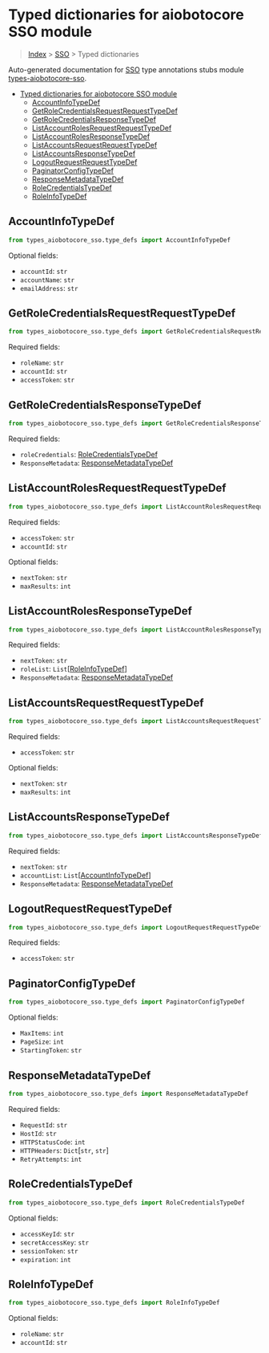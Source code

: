 <a id="typed-dictionaries-for-aiobotocore-sso-module"></a>

# Typed dictionaries for aiobotocore SSO module

> [Index](../README.md) > [SSO](./README.md) > Typed dictionaries

Auto-generated documentation for
[SSO](https://boto3.amazonaws.com/v1/documentation/api/latest/reference/services/sso.html#SSO)
type annotations stubs module
[types-aiobotocore-sso](https://pypi.org/project/types-aiobotocore-sso/).

- [Typed dictionaries for aiobotocore SSO module](#typed-dictionaries-for-aiobotocore-sso-module)
  - [AccountInfoTypeDef](#accountinfotypedef)
  - [GetRoleCredentialsRequestRequestTypeDef](#getrolecredentialsrequestrequesttypedef)
  - [GetRoleCredentialsResponseTypeDef](#getrolecredentialsresponsetypedef)
  - [ListAccountRolesRequestRequestTypeDef](#listaccountrolesrequestrequesttypedef)
  - [ListAccountRolesResponseTypeDef](#listaccountrolesresponsetypedef)
  - [ListAccountsRequestRequestTypeDef](#listaccountsrequestrequesttypedef)
  - [ListAccountsResponseTypeDef](#listaccountsresponsetypedef)
  - [LogoutRequestRequestTypeDef](#logoutrequestrequesttypedef)
  - [PaginatorConfigTypeDef](#paginatorconfigtypedef)
  - [ResponseMetadataTypeDef](#responsemetadatatypedef)
  - [RoleCredentialsTypeDef](#rolecredentialstypedef)
  - [RoleInfoTypeDef](#roleinfotypedef)

<a id="accountinfotypedef"></a>

## AccountInfoTypeDef

```python
from types_aiobotocore_sso.type_defs import AccountInfoTypeDef
```

Optional fields:

- `accountId`: `str`
- `accountName`: `str`
- `emailAddress`: `str`

<a id="getrolecredentialsrequestrequesttypedef"></a>

## GetRoleCredentialsRequestRequestTypeDef

```python
from types_aiobotocore_sso.type_defs import GetRoleCredentialsRequestRequestTypeDef
```

Required fields:

- `roleName`: `str`
- `accountId`: `str`
- `accessToken`: `str`

<a id="getrolecredentialsresponsetypedef"></a>

## GetRoleCredentialsResponseTypeDef

```python
from types_aiobotocore_sso.type_defs import GetRoleCredentialsResponseTypeDef
```

Required fields:

- `roleCredentials`:
  [RoleCredentialsTypeDef](./type_defs.md#rolecredentialstypedef)
- `ResponseMetadata`:
  [ResponseMetadataTypeDef](./type_defs.md#responsemetadatatypedef)

<a id="listaccountrolesrequestrequesttypedef"></a>

## ListAccountRolesRequestRequestTypeDef

```python
from types_aiobotocore_sso.type_defs import ListAccountRolesRequestRequestTypeDef
```

Required fields:

- `accessToken`: `str`
- `accountId`: `str`

Optional fields:

- `nextToken`: `str`
- `maxResults`: `int`

<a id="listaccountrolesresponsetypedef"></a>

## ListAccountRolesResponseTypeDef

```python
from types_aiobotocore_sso.type_defs import ListAccountRolesResponseTypeDef
```

Required fields:

- `nextToken`: `str`
- `roleList`: `List`\[[RoleInfoTypeDef](./type_defs.md#roleinfotypedef)\]
- `ResponseMetadata`:
  [ResponseMetadataTypeDef](./type_defs.md#responsemetadatatypedef)

<a id="listaccountsrequestrequesttypedef"></a>

## ListAccountsRequestRequestTypeDef

```python
from types_aiobotocore_sso.type_defs import ListAccountsRequestRequestTypeDef
```

Required fields:

- `accessToken`: `str`

Optional fields:

- `nextToken`: `str`
- `maxResults`: `int`

<a id="listaccountsresponsetypedef"></a>

## ListAccountsResponseTypeDef

```python
from types_aiobotocore_sso.type_defs import ListAccountsResponseTypeDef
```

Required fields:

- `nextToken`: `str`
- `accountList`:
  `List`\[[AccountInfoTypeDef](./type_defs.md#accountinfotypedef)\]
- `ResponseMetadata`:
  [ResponseMetadataTypeDef](./type_defs.md#responsemetadatatypedef)

<a id="logoutrequestrequesttypedef"></a>

## LogoutRequestRequestTypeDef

```python
from types_aiobotocore_sso.type_defs import LogoutRequestRequestTypeDef
```

Required fields:

- `accessToken`: `str`

<a id="paginatorconfigtypedef"></a>

## PaginatorConfigTypeDef

```python
from types_aiobotocore_sso.type_defs import PaginatorConfigTypeDef
```

Optional fields:

- `MaxItems`: `int`
- `PageSize`: `int`
- `StartingToken`: `str`

<a id="responsemetadatatypedef"></a>

## ResponseMetadataTypeDef

```python
from types_aiobotocore_sso.type_defs import ResponseMetadataTypeDef
```

Required fields:

- `RequestId`: `str`
- `HostId`: `str`
- `HTTPStatusCode`: `int`
- `HTTPHeaders`: `Dict`\[`str`, `str`\]
- `RetryAttempts`: `int`

<a id="rolecredentialstypedef"></a>

## RoleCredentialsTypeDef

```python
from types_aiobotocore_sso.type_defs import RoleCredentialsTypeDef
```

Optional fields:

- `accessKeyId`: `str`
- `secretAccessKey`: `str`
- `sessionToken`: `str`
- `expiration`: `int`

<a id="roleinfotypedef"></a>

## RoleInfoTypeDef

```python
from types_aiobotocore_sso.type_defs import RoleInfoTypeDef
```

Optional fields:

- `roleName`: `str`
- `accountId`: `str`
